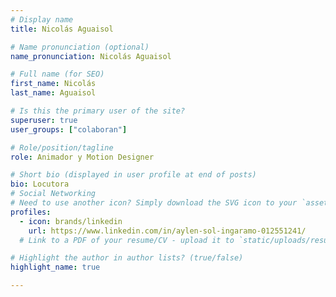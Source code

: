 ```yaml
---
# Display name
title: Nicolás Aguaisol

# Name pronunciation (optional)
name_pronunciation: Nicolás Aguaisol

# Full name (for SEO)
first_name: Nicolás 
last_name: Aguaisol

# Is this the primary user of the site?
superuser: true
user_groups: ["colaboran"]

# Role/position/tagline
role: Animador y Motion Designer

# Short bio (displayed in user profile at end of posts)
bio: Locutora
# Social Networking
# Need to use another icon? Simply download the SVG icon to your `assets/media/icons/` folder.
profiles:
  - icon: brands/linkedin
    url: https://www.linkedin.com/in/aylen-sol-ingaramo-012551241/
  # Link to a PDF of your resume/CV - upload it to `static/uploads/resume.pdf`

# Highlight the author in author lists? (true/false)
highlight_name: true

---
```


